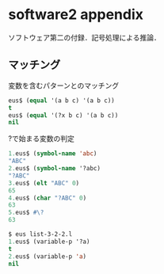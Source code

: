 # software2 appendix
ソフトウェア第二の付録．記号処理による推論．  

## マッチング
変数を含むパターンとのマッチング
```lisp
eus$ (equal '(a b c) '(a b c))
t                                                                         
eus$ (equal '(?x b c) '(a b c))
nil    
```

?で始まる変数の判定
```lisp
1.eus$ (symbol-name 'abc)
"ABC"
2.eus$ (symbol-name '?abc)
"?ABC"
3.eus$ (elt "ABC" 0)
65
4.eus$ (char "?ABC" 0)
63
5.eus$ #\?
63

$ eus list-3-2-2.l
1.eus$ (variable-p '?a)
t
2.eus$ (variable-p 'a)
nil
```
